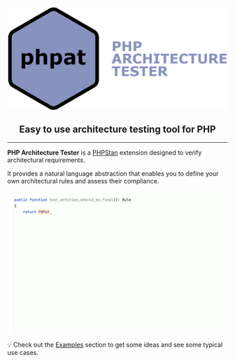 #
<p align="center">
    <img width="500px" src=".assets/logo.png" alt="PHP Architecture Tester">
</p>
<h2 align="center">Easy to use architecture testing tool for PHP</h2>


<hr />

**PHP Architecture Tester** is a [PHPStan](https://phpstan.org/) extension designed to verify architectural requirements.

It provides a natural language abstraction that enables you to define your own architectural rules and assess their compliance.

<p align="center">
    <img width="700" src=".assets/example.gif" alt="Example">
</p>

💡 Check out the [Examples](examples.md) section to get some ideas and see some typical use cases.

<br />
